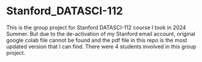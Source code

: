 # Stanford_DATASCI-112
This is the group project for Stanford DATASCI-112 course I took in 2024 Summer. But due to the de-activation of my Stanford email account, original google colab file cannot be found and the pdf file in this repo is the most updated version that I can find. There were 4 students involved in this group project.
